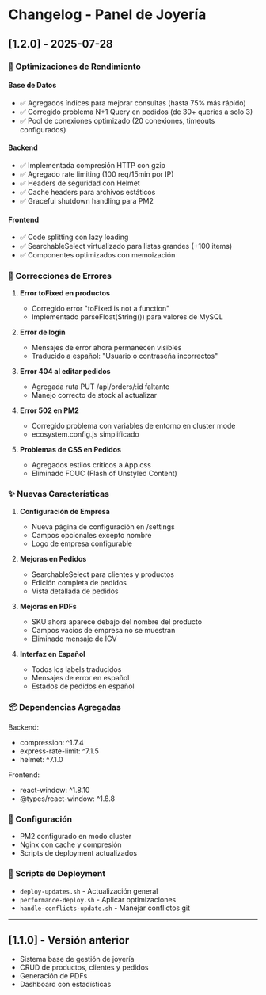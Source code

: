 # Changelog - Panel de Joyería

## [1.2.0] - 2025-07-28

### 🚀 Optimizaciones de Rendimiento

#### Base de Datos
- ✅ Agregados índices para mejorar consultas (hasta 75% más rápido)
- ✅ Corregido problema N+1 Query en pedidos (de 30+ queries a solo 3)
- ✅ Pool de conexiones optimizado (20 conexiones, timeouts configurados)

#### Backend  
- ✅ Implementada compresión HTTP con gzip
- ✅ Agregado rate limiting (100 req/15min por IP)
- ✅ Headers de seguridad con Helmet
- ✅ Cache headers para archivos estáticos
- ✅ Graceful shutdown handling para PM2

#### Frontend
- ✅ Code splitting con lazy loading
- ✅ SearchableSelect virtualizado para listas grandes (+100 items)
- ✅ Componentes optimizados con memoización

### 🐛 Correcciones de Errores

1. **Error toFixed en productos**
   - Corregido error "toFixed is not a function"
   - Implementado parseFloat(String()) para valores de MySQL

2. **Error de login**
   - Mensajes de error ahora permanecen visibles
   - Traducido a español: "Usuario o contraseña incorrectos"

3. **Error 404 al editar pedidos**
   - Agregada ruta PUT /api/orders/:id faltante
   - Manejo correcto de stock al actualizar

4. **Error 502 en PM2**
   - Corregido problema con variables de entorno en cluster mode
   - ecosystem.config.js simplificado

5. **Problemas de CSS en Pedidos**
   - Agregados estilos críticos a App.css
   - Eliminado FOUC (Flash of Unstyled Content)

### ✨ Nuevas Características

1. **Configuración de Empresa**
   - Nueva página de configuración en /settings
   - Campos opcionales excepto nombre
   - Logo de empresa configurable

2. **Mejoras en Pedidos**
   - SearchableSelect para clientes y productos
   - Edición completa de pedidos
   - Vista detallada de pedidos

3. **Mejoras en PDFs**
   - SKU ahora aparece debajo del nombre del producto
   - Campos vacíos de empresa no se muestran
   - Eliminado mensaje de IGV

4. **Interfaz en Español**
   - Todos los labels traducidos
   - Mensajes de error en español
   - Estados de pedidos en español

### 📦 Dependencias Agregadas

Backend:
- compression: ^1.7.4
- express-rate-limit: ^7.1.5
- helmet: ^7.1.0

Frontend:
- react-window: ^1.8.10
- @types/react-window: ^1.8.8

### 🔧 Configuración

- PM2 configurado en modo cluster
- Nginx con cache y compresión
- Scripts de deployment actualizados

### 📝 Scripts de Deployment

- `deploy-updates.sh` - Actualización general
- `performance-deploy.sh` - Aplicar optimizaciones
- `handle-conflicts-update.sh` - Manejar conflictos git

---

## [1.1.0] - Versión anterior

- Sistema base de gestión de joyería
- CRUD de productos, clientes y pedidos
- Generación de PDFs
- Dashboard con estadísticas